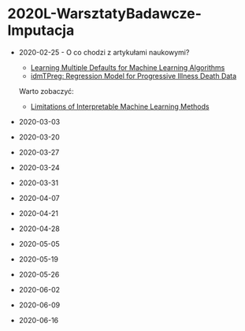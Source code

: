 # 2020L-WarsztatyBadawcze-Imputacja


* 2020-02-25 - O co chodzi z artykułami naukowymi?
    - [Learning Multiple Defaults for Machine Learning Algorithms](https://arxiv.org/pdf/1811.09409.pdf) 
    - [idmTPreg: Regression Model for Progressive Illness Death Data](https://journal.r-project.org/archive/2018/RJ-2018-081/RJ-2018-081.pdf)
    
    Warto zobaczyć:
    - [Limitations of Interpretable Machine Learning Methods](https://compstat-lmu.github.io/iml_methods_limitations/)

* 2020-03-03 
   
* 2020-03-20

* 2020-03-27

* 2020-03-24

* 2020-03-31

* 2020-04-07

* 2020-04-21

* 2020-04-28

* 2020-05-05

* 2020-05-19

* 2020-05-26

* 2020-06-02

* 2020-06-09

* 2020-06-16
